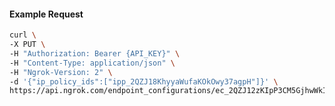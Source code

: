 <!-- Generated by nd gen api-examples. DO NOT EDIT. -->
#### Example Request
```bash
curl \
-X PUT \
-H "Authorization: Bearer {API_KEY}" \
-H "Content-Type: application/json" \
-H "Ngrok-Version: 2" \
-d '{"ip_policy_ids":["ipp_2QZJ18KhyyaWufaKOkOwy37agpH"]}' \
https://api.ngrok.com/endpoint_configurations/ec_2QZJ12zKIpP3CM5GjhwWkItxyHP/ip_policy
